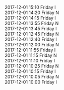 2017-12-01 15:10 Friday  I  
2017-12-01 14:20 Friday  N  
2017-12-01 14:15 Friday  I  
2017-12-01 13:55 Friday  N  
2017-12-01 13:45 Friday  I  
2017-12-01 12:45 Friday  N  
2017-12-01 12:40 Friday  I  
2017-12-01 12:00 Friday  N  
2017-12-01 11:55 Friday  I  
2017-12-01 11:15 Friday  N  
2017-12-01 11:10 Friday  I  
2017-12-01 10:25 Friday  N  
2017-12-01 10:15 Friday  I  
2017-12-01 10:05 Friday  N  
2017-12-01 10:00 Friday  I  
